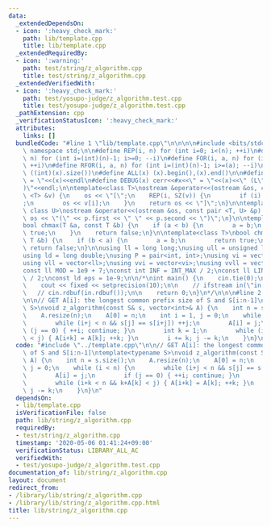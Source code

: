 ```yaml
---
data:
  _extendedDependsOn:
  - icon: ':heavy_check_mark:'
    path: lib/template.cpp
    title: lib/template.cpp
  _extendedRequiredBy:
  - icon: ':warning:'
    path: test/string/z_algorithm.cpp
    title: test/string/z_algorithm.cpp
  _extendedVerifiedWith:
  - icon: ':heavy_check_mark:'
    path: test/yosupo-judge/z_algorithm.test.cpp
    title: test/yosupo-judge/z_algorithm.test.cpp
  _pathExtension: cpp
  _verificationStatusIcon: ':heavy_check_mark:'
  attributes:
    links: []
  bundledCode: "#line 1 \"lib/template.cpp\"\n\n\n\n#include <bits/stdc++.h>\n\nusing\
    \ namespace std;\n\n#define REP(i, n) for (int i=0; i<(n); ++i)\n#define RREP(i,\
    \ n) for (int i=(int)(n)-1; i>=0; --i)\n#define FOR(i, a, n) for (int i=(a); i<(n);\
    \ ++i)\n#define RFOR(i, a, n) for (int i=(int)(n)-1; i>=(a); --i)\n\n#define SZ(x)\
    \ ((int)(x).size())\n#define ALL(x) (x).begin(),(x).end()\n\n#define DUMP(x) cerr<<#x<<\"\
    \ = \"<<(x)<<endl\n#define DEBUG(x) cerr<<#x<<\" = \"<<(x)<<\" (L\"<<__LINE__<<\"\
    )\"<<endl;\n\ntemplate<class T>\nostream &operator<<(ostream &os, const vector\
    \ <T> &v) {\n    os << \"[\";\n    REP(i, SZ(v)) {\n        if (i) os << \", \"\
    ;\n        os << v[i];\n    }\n    return os << \"]\";\n}\n\ntemplate<class T,\
    \ class U>\nostream &operator<<(ostream &os, const pair <T, U> &p) {\n    return\
    \ os << \"(\" << p.first << \" \" << p.second << \")\";\n}\n\ntemplate<class T>\n\
    bool chmax(T &a, const T &b) {\n    if (a < b) {\n        a = b;\n        return\
    \ true;\n    }\n    return false;\n}\n\ntemplate<class T>\nbool chmin(T &a, const\
    \ T &b) {\n    if (b < a) {\n        a = b;\n        return true;\n    }\n   \
    \ return false;\n}\n\nusing ll = long long;\nusing ull = unsigned long long;\n\
    using ld = long double;\nusing P = pair<int, int>;\nusing vi = vector<int>;\n\
    using vll = vector<ll>;\nusing vvi = vector<vi>;\nusing vvll = vector<vll>;\n\n\
    const ll MOD = 1e9 + 7;\nconst int INF = INT_MAX / 2;\nconst ll LINF = LLONG_MAX\
    \ / 2;\nconst ld eps = 1e-9;\n\n/*\nint main() {\n    cin.tie(0);\n    ios::sync_with_stdio(false);\n\
    \    cout << fixed << setprecision(10);\n\n    // ifstream in(\"in.txt\");\n \
    \   // cin.rdbuf(in.rdbuf());\n\n    return 0;\n}\n*/\n\n\n#line 2 \"lib/string/z_algorithm.cpp\"\
    \n\n// GET A[i]: the longest common prefix size of S and S[i:n-1]\ntemplate<typename\
    \ S>\nvoid z_algorithm(const S& s, vector<int>& A) {\n    int n = s.size();\n\
    \    A.resize(n);\n    A[0] = n;\n    int i = 1, j = 0;\n    while (i < n) {\n\
    \        while (i+j < n && s[j] == s[i+j]) ++j;\n        A[i] = j;\n        if\
    \ (j == 0) { ++i; continue; }\n        int k = 1;\n        while (i+k < n && k+A[k]\
    \ < j) { A[i+k] = A[k]; ++k; }\n        i += k; j -= k;\n    }\n}\n"
  code: "#include \"../template.cpp\"\n\n// GET A[i]: the longest common prefix size\
    \ of S and S[i:n-1]\ntemplate<typename S>\nvoid z_algorithm(const S& s, vector<int>&\
    \ A) {\n    int n = s.size();\n    A.resize(n);\n    A[0] = n;\n    int i = 1,\
    \ j = 0;\n    while (i < n) {\n        while (i+j < n && s[j] == s[i+j]) ++j;\n\
    \        A[i] = j;\n        if (j == 0) { ++i; continue; }\n        int k = 1;\n\
    \        while (i+k < n && k+A[k] < j) { A[i+k] = A[k]; ++k; }\n        i += k;\
    \ j -= k;\n    }\n}\n"
  dependsOn:
  - lib/template.cpp
  isVerificationFile: false
  path: lib/string/z_algorithm.cpp
  requiredBy:
  - test/string/z_algorithm.cpp
  timestamp: '2020-05-06 01:41:24+09:00'
  verificationStatus: LIBRARY_ALL_AC
  verifiedWith:
  - test/yosupo-judge/z_algorithm.test.cpp
documentation_of: lib/string/z_algorithm.cpp
layout: document
redirect_from:
- /library/lib/string/z_algorithm.cpp
- /library/lib/string/z_algorithm.cpp.html
title: lib/string/z_algorithm.cpp
---
```


